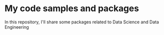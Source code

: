 # My code samples and packages

In this repository, I'll share some packages related to Data Science and Data Engineering
